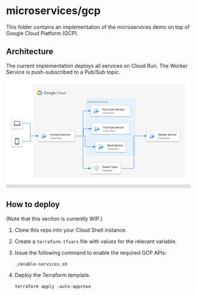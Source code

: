 # microservices/gcp

This folder contains an implementation of the microservices demo on top of Google Cloud Platform (GCP).

## Architecture

The current implementation deploys all services on Cloud Run. The Worker Service is push-subscribed to a Pub/Sub topic.

![Architecture diagram](architecture.png)

## How to deploy

(Note that this section is currently WIP.)

1. Clone this repo into your Cloud Shell instance.
2. Create a `terraform.tfvars` file with values for the relevant variable.
3. Issue the following command to enable the required GCP APIs:

    ```
    ./enable-services.sh
    ```

4. Deploy the Terraform template.

    ```
    terraform apply -auto-approve
    ```
